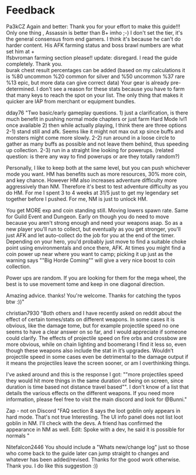# Feedback

Pa3kCZ Again and better: Thank you for your effort to make this guide!!! Only one thing , Assassin is better than B+ imho ;-) I don't set the tier, it's the general consensus from end gamers. I think it's because he can't do harder content. His AFK farming status and boss brawl numbers are what set him at +            
lfsbvroman farming section please!!  update: disregard. I read the guide completely. Thank you.            
burak chest result percentages can be added (based on my calculations it is %80 uncommon %20 common for silver and %50 uncommon %37 rare %13 epic, but more data can give correct data) Your gear is already pre-determined. I don't see a reason for these stats because you have to farm that many keys to reach the spot on your list. The only thing that makes it quicker are IAP from merchant or equipment bundles.            
             
dday76 "Two basic/early gameplay questions. 1) just a clarification, is there much benefit in pushing normal mode chapters or just farm Hard Mode lvl1 once available 2) then while actually playing, I think there are three options 2-1) stand still and afk. Seems like it might not max out xp since buffs and monsters might come more slowly. 2-2) run around in a loose circle to gather as many buffs as possible and not leave them behind, thus speeding up collection. 2-3) run in a straight line looking for powerups. (related question: is there any way to find powerups or are they totally random?)

Personally, I like to keep both at the same level, but you can push whichever mode you want. HM has benefits such as more resources, 30% more coin, and key chance. However HM also increases adventure difficulty more aggressively than NM. Therefore it's best to test adventure difficulty as you do HM. For me I spent 3 to 4 weeks at 31/5 just to get my legendary set together before I pushed. For me, NM is just to unlock HM.

You get MORE exp and coin standing still. Moving lowers spawn rate. Same for Guild Event and Dungeon. Early on though you do need to move because you aren't strong enough and need your weapons asap. So as a new player you'll run to collect, but eventually as you get stronger, you'll just AFK and let auto-collect do the job for you at the end of the timer. Depending on your hero, you'd probably just move to find a suitable choke point using environmentals and once there, AFK. At times you might find a coin power up near where you want to camp; picking it up just as the warning says ""Big Horde Coming"" will give a very nice boost to coin collection.

Power ups are random. If you are looking for them for the mega wheel, the best is to use movement tome and keep in one diagonal direction.

Amazing advice. thanks! You're welcome. Thanks for catching the typos btw :))"            
             
christian7930 "Both others and I have recently asked on reddit about the effect of certain tomes/stats on different weapons. In some cases it is obvious, like the damage tome, but for example projectile speed no one seems to have a clear answer on so far, and I would appreciate if someone could clarify. The effects of projectile speed on fire orbs and crossbow are more obvious, while on chain lighting and boomerang I find it less so, even though these weapons also include the stat in it’s upgrades. Wouldn’t projectile speed in some cases even be detrimental to the damage output if it means the projectiles leave the screen sooner, or am I overthinking things.

I've asked around and this is the response I got: ""more projectiles speed they would hit more things in the same duration of being on screen, since duration is time based not distance travel based"". I don't know of a list that details the various effects on the different weapons. If you need more information, please feel free to visit the main discord and look for @Bunni."            
             
Zap - not  on Discord "FAQ section 8 says the loot goblin only appears in hard mode. That's not true Interesting. The UI info panel does not list loot goblin in NM. I'll check with the devs. A friend has confirmed the appearance in NM as well.
Edit: Spoke with a dev, he said it is possible for normals "            
             
Nitefalcon2446 You should include a "Whats new/change log" just so those who come back to the guide later can jump straight to changes and whatever has been added/revised.  Thanks for the good work otherwise. Thank you. I do like this suggestion :))            
             